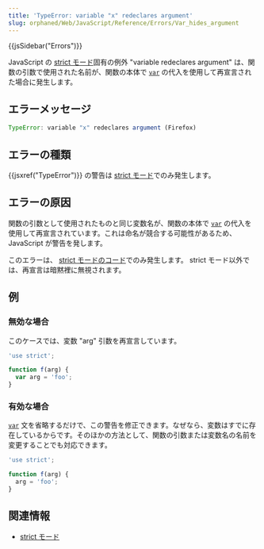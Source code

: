 ```yaml
---
title: 'TypeError: variable "x" redeclares argument'
slug: orphaned/Web/JavaScript/Reference/Errors/Var_hides_argument
---
```


{{jsSidebar("Errors")}}

JavaScript の [strict モード](/ja/docs/Web/JavaScript/Reference/Strict_mode)固有の例外 "variable redeclares argument" は、関数の引数で使用された名前が、関数の本体で [`var`](/ja/docs/Web/JavaScript/Reference/Statements/var) の代入を使用して再宣言された場合に発生します。

## エラーメッセージ

```js
TypeError: variable "x" redeclares argument (Firefox)
```

## エラーの種類

{{jsxref("TypeError")}} の警告は [strict モード](/ja/docs/Web/JavaScript/Reference/Strict_mode)でのみ発生します。

## エラーの原因

関数の引数として使用されたものと同じ変数名が、関数の本体で [`var`](/ja/docs/Web/JavaScript/Reference/Statements/var) の代入を使用して再宣言されています。これは命名が競合する可能性があるため、 JavaScript が警告を発します。

このエラーは、 [strict モードのコード](/ja/docs/Web/JavaScript/Reference/Strict_mode)でのみ発生します。 strict モード以外では、再宣言は暗黙裡に無視されます。</p>

## 例

### 無効な場合

このケースでは、変数 "arg" 引数を再宣言しています。

```js example-bad
'use strict';

function f(arg) {
  var arg = 'foo';
}
```

### 有効な場合

[`var`](/ja/docs/Web/JavaScript/Reference/Statements/var) 文を省略するだけで、この警告を修正できます。なぜなら、変数はすでに存在しているからです。そのほかの方法として、関数の引数または変数名の名前を変更することでも対応できます。

```js example-good
'use strict';

function f(arg) {
  arg = 'foo';
}
```

## 関連情報

- [strict モード](/ja/docs/Web/JavaScript/Reference/Strict_mode)
